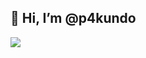 <h2 align="left">👋 Hi, I’m @p4kundo</h2>
<a href=""><img src="https://img.shields.io/static/v1?message=tryhackme&logo=tryhackme&label=&color=0077B5&logoColor=white&labelColor=&style=for-the-badge" /></a>
<!--- 👋 Hi, I’m @p4kundo
- 👀 I’m interested in ...
- 🌱 I’m currently learning ...
- 💞️ I’m looking to collaborate on ...
- 📫 How to reach me ...
- 😄 Pronouns: ...
- ⚡ Fun fact: ...
--->
<!---
p4kundo/p4kundo is a ✨ special ✨ repository because its `README.md` (this file) appears on your GitHub profile.
You can click the Preview link to take a look at your changes.
--->
